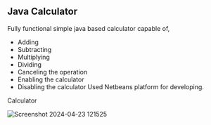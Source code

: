 <h2>Java Calculator</h2>

Fully functional simple java based calculator capable of,
   - Adding
   - Subtracting
   - Multiplying
   - Dividing
   - Canceling the operation
   - Enabling the calculator
   - Disabling the calculator
Used Netbeans platform for developing.


Calculator

![Screenshot 2024-04-23 121525](https://github.com/SamudraUduwaka/Java-Calculator/assets/134803940/9726c72d-b712-446c-92b2-1e39ed48fc18)
